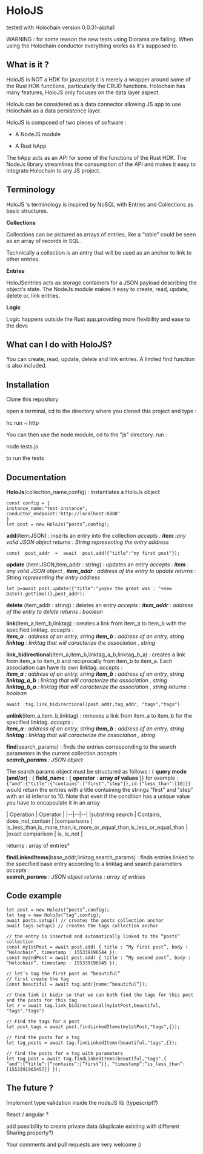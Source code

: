   
  

# HoloJS 
tested with Holochain version 0.0.31-alpha1

WARNING : for some reason the new tests using Diorama are failing. When using the Holochain conductor everything works as it's supposed to.  
  

## **What is it ?**

  

HoloJS is NOT a HDK for javascript it is merely a wrapper around some of the Rust HDK functions, particularly the CRUD functions. Holochain has many features, HoloJS only focuses on the data layer aspect.

  

HoloJs can be considered as a data connector allowing JS app to use Holochain as a data persistence layer.

  

HoloJS is composed of two pieces of software :

- A NodeJS module

- A Rust hApp

  

The hApp acts as an API for some of the functions of the Rust HDK. The NodeJs library streamlines the consumption of the API and makes it easy to integrate Holochain to any JS project.

  

## **Terminology**

  

HoloJS ‘s terminology is inspired by NoSQL with Entries and Collections as basic structures.

  

**Collections**

Collections can be pictured as arrays of entries, like a “table” could be seen as an array of records in SQL.

Technically a collection is an entry that will be used as an anchor to link to other entries.

  

**Entries**

HoloJSentries acts as storage containers for a JSON payload describing the object’s state. The NodeJs module makes it easy to create, read, update, delete or, link entries.

  

**Logic**

Logic happens outside the Rust app.providing more flexibility and ease to the devs

  

## **What can I do with HoloJS?**

  

You can create, read, update, delete and link entries. A limited find function is also included.

  

## **Installation**

  

Clone this repository

open a terminal, cd to the directory where you cloned this project and type :

hc run -i http

You can then use the node module, cd to the "js" directory. run :

node tests.js

to run the tests

  

## **Documentation**

  

**HoloJs**(collection_name,config) : instantiates a HoloJs object

    const config = {
    instance_name:"test-instance",
    conductor_endpoint:'http://localhost:8888'
    }
    let post = new HoloJs(“posts”,config);

**add**(item:JSON) : inserts an entry into the collection
*accepts : **item** :any valid JSON object
returns : String representing the entry address*

    const  post_addr  =  await  post.add({"title":"my first post"});

**update** (item:JSON,item_addr : string) : updates an entry
 *accepts : **item** :  any valid JSON object ,  **item_addr** : address of the entry to update
returns : String representing the entry address*

    let p=await post.update({"title":"yoyox the great was : "+new Date().getTime()},post_addr);    

**delete** (item_addr : string) : deletes an entry
 *accepts :  **item_addr** : address of the entry to delete
returns : boolean* 

**link**(item_a,item_b,linktag) : creates a link from item_a to item_b with the specified linktag.
 *accepts :  
 **item_a** : address of an entry, string
**item_b** : address of an entry, string
**linktag** : linktag that will caracterize the association , string*
  

**link_bidirectional**(item_a,item_b,linktag_a_b,linktag_b_a) : creates a link from item_a to item_b and reciprocally from item_b to item_a. Each association can have its own linktag.
 *accepts :  
 **item_a** : address of an entry, string
 **item_b** : address of an entry, string
  **linktag_a_b** : linktag that will caracterize the association , string
 **linktag_b_a** :  linktag that will caracterize the association , string
returns : boolean* 

    await  tag.link_bidirectional(post_addr,tag_addr, "tags","tags")
      
**unlink**(item_a,item_b,linktag) : removes a link from item_a to item_b for the specified linktag. 
 *accepts :  
 **item_a** : address of an entry, string
**item_b** : address of an entry, string
**linktag** : linktag that will caracterize the association , string*

**find**(search_params) : finds the entries corresponding to the search parameters in the current collection 
 *accepts :  
 **search_params** : JSON object*
 
 The search params object must be structured as follows :
{ **query mode (and/or)** : { **field_name**  : { **operator** : **array of values** }}
for example : `{"and":{"title":{"contains":["first","step"]},id:{"less_than":[10]}}`
would return the entries with a  title  containing the strings "first" and "step" with an id inferior to 10. Note that even if the condition has a unique value you have to encapsulate it in an array


| Operation | Operator |
|--|--|--|
|substring search  | Contains, does_not_contain |
|comparisons  | is_less_than,is_more_than,is_more_or_equal_than,is_less_or_equal_than | 
|exact comparison  | is, is_not | 


returns : array of entries* 

**findLinkedItems**(base_addr,linktag,search_params) : finds entries linked to the specified base entry according to a linktag and search parameters
 *accepts :  
 **search_params** : JSON object
 returns : array of entries* 



    


  

  

## Code example

  

    let post = new HoloJs(“posts”,config);    
    let tag = new HoloJs(“tag”,config);    
    await posts.setup() // creates the posts collection anchor    
    await tags.setup() // creates the tags collection anchor    
    
    // the entry is inserted and automatically linked to the “posts” collection    
    const my1stPost = await post.add( { title : “My first post”, body : “Holochain”, timestamp : 155339196544 });    
    const my2ndPost = await post.add( { title : “My second post”, body : “Holochain”, timestamp : 155339196545 });
    
    // let’s tag the first post as “beautiful”    
    // first create the tag    
    Const beautiful = await tag.add({name:”beautiful”});
        
    // then link it bidir so that we can both find the tags for this post and the posts for this tag    
    let r = await tag.link_bidirectional(my1stPost,beautiful, "tags","tags")
    
    // Find the tags for a post    
    let post_tags = await post.findLinkedItems(my1stPost,"tags",{});
    
    // find the posts for a tag    
    let tag_posts = await tag.findLinkedItems(beautiful,"tags",{});
    
    // find the posts for a tag with parameters    
    let tag_post = await tag.findLinkedItems(beautiful,"tags",{    
    “and”:{“title”:{“contains”:[”first”]}, “timestamp”:“is_less_than”:[155339196545]}} });
  

## The future ? 

Implement type validation inside the nodeJS lib (typescript?)

React / angular ?

add possibility to create private data (duplicate existing with different Sharing property?)

  

Your comments and pull requests are very welcome :)
